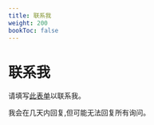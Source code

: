 ```yaml
---
title: 联系我
weight: 200
bookToc: false
---
```


# 联系我

请填写[此表单](https://docs.google.com/forms/d/e/1FAIpQLScoX0anufssjZboCfd4y3eZU0qT87GMDammEpKtSMretOI9-A/viewform)以联系我。

我会在几天内回复,但可能无法回复所有询问。
